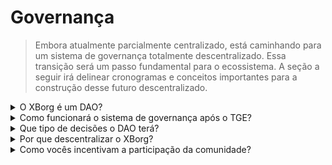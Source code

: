 # Governança

> Embora atualmente parcialmente centralizado, está caminhando para um sistema de governança totalmente descentralizado. Essa transição será um passo fundamental para o ecossistema. A seção a seguir irá delinear cronogramas e conceitos importantes para a construção desse futuro descentralizado.

<details>

<summary>O XBorg é um DAO?</summary>

Atualmente, o XBorg é predominantemente centralizado, embora os detentores de Prometheus e os conselhos influenciem parcialmente a governança do ecossistema. Em essência, a votação da comunidade é usada para informar decisões específicas.

Após o Evento de Geração de Tokens (TGE), o XBorg pretende progredir em direção à descentralização completa. No entanto, está claro que o processo de descentralização não pode ser imediato e deve ser abordado com paciência e cuidado.

</details>

<details>

<summary>Como funcionará o sistema de governança após o TGE?</summary>

A governança será aplicada por meio de votação quadrática, em que o total de tokens XBG detidos é multiplicado pelo status no protocolo. Esse mecanismo garante que os detentores de tokens maiores não tenham um impacto excessivo na governança e que aqueles que fornecem valor ao ecossistema (por meio do status no protocolo e do sistema XP) tenham um peso maior no ecossistema.

</details>

<details>

<summary>Que tipo de decisões o DAO terá?</summary>

À medida que o XBorg avança em direção à descentralização completa, sua governança será encarregada de uma ampla gama de poderes de tomada de decisão. No entanto, vale ressaltar que certos aspectos do projeto estarão isentos de votação, como a exposição de dados sensíveis que possam comprometer a longevidade do projeto ou a busca de iniciativas que sejam legalmente questionáveis ou possam prejudicar a reputação do XBorg ou impactar relacionamentos legais, comerciais ou financeiros anteriores.

Os contribuidores principais desempenharão um papel de apoio e orientação na facilitação da tomada de decisões eficaz do DAO. Os tipos de decisões que estarão sujeitas a votação incluem novas ofertas de produtos, atualizações de recursos do aplicativo, modificações nos mecanismos de taxas dentro do protocolo, financiamento de atividades do DAO, controle de despesas do DAO e veto de despesas significativas previsíveis, orientação para expansão estratégica de mercado e fornecimento de contribuições sobre a composição dos membros contribuintes principais.

</details>

<details>

<summary>Por que descentralizar o XBorg?</summary>

No XBorg, reconhecemos a importância fundamental de estar intimamente conectados à nossa base de usuários, dada nossa função como uma camada de credenciais e aplicativos para jogadores. Antecipando um futuro em que as barreiras técnicas de entrada são mínimas, acreditamos que a comunidade é o ativo mais valioso de um protocolo. Nossa missão inabalável é capacitar jogadores em todo o mundo.

Com a visão de se tornar o maior ecossistema de jogos que constrói aplicativos para consumidores por e para jogadores, o XBorg entende a natureza sensível dos dados e credenciais dos jogadores. Acreditamos firmemente que entidades centralizadas não podem lidar adequadamente com tais informações e que alternativas descentralizadas prevalecerão no final.

</details>

<details>

<summary>Como vocês incentivam a participação da comunidade?</summary>

Para promover uma comunidade robusta e engajada, nós, no XBorg, implementamos uma estrutura de governança que enfatiza a participação ativa. Especificamente, estabelecemos um requisito de quórum de 10% para votações de governança, o que garante que uma parte significativa da comunidade tenha voz em decisões importantes. Além disso, para incentivar os membros da comunidade a participarem da governança, ofereceremos recompensas na forma de tokens XBG por um período de tempo predeterminado. Essa abordagem serve para promover o ethos democrático e participativo que fundamenta nossa visão para o XBorg como um ecossistema de jogos descentralizado.

</details>